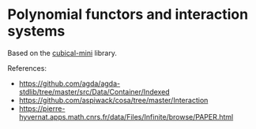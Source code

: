 # Polynomial functors and interaction systems

Based on the [cubical-mini](https://github.com/cmcmA20/cubical-mini/) library.

References:

* https://github.com/agda/agda-stdlib/tree/master/src/Data/Container/Indexed
* https://github.com/aspiwack/cosa/tree/master/Interaction
* https://pierre-hyvernat.apps.math.cnrs.fr/data/Files/Infinite/browse/PAPER.html